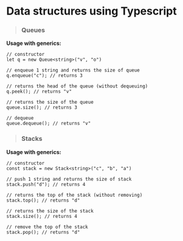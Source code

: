 # Data structures using Typescript
> ### Queues

**Usage with generics:**

```
// constructor
let q = new Queue<string>("v", "o")

// enqueue 1 string and returns the size of queue
q.enqueue("c"); // returns 3

// returns the head of the queue (without dequeuing)
q.peek(); // returns "v"

// returns the size of the queue
queue.size(); // returns 3

// dequeue
queue.dequeue(); // returns "v"
```

> ### Stacks

**Usage with generics:**

```
// constructor
const stack = new Stack<string>("c", "b", "a")

// push 1 string and returns the size of stack
stack.push("d"); // returns 4

// returns the top of the stack (without removing)
stack.top(); // returns "d"

// returns the size of the stack
stack.size(); // returns 4

// remove the top of the stack
stack.pop(); // returns "d"
```